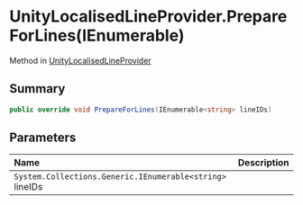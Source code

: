 # UnityLocalisedLineProvider.PrepareForLines(IEnumerable<string>)

Method in [UnityLocalisedLineProvider](/api/csharp/yarn.unity.unitylocalization.unitylocalisedlineprovider.md)

## Summary



```csharp
public override void PrepareForLines(IEnumerable<string> lineIDs)
```

## Parameters

|Name|Description|
|:---|:---|
|`System.Collections.Generic.IEnumerable<string>` lineIDs||

